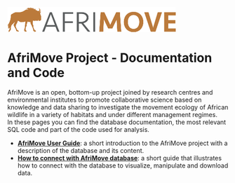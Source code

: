 [![](images/afrimove_logo_small.png)](http://www.afrimove.org) 

# AfriMove Project - Documentation and Code
AfriMove is an open, bottom-up project joined by research centres and environmental institutes to promote collaborative science based on knowledge and data sharing to investigate the movement ecology of African wildlife in a variety of habitats and under different management regimes.  
In these pages you can find the database documentation, the most relevant SQL code and part of the code used for analysis.

* **[AfriMove User Guide](https://feurbano.github.io/afrimove_db/user_guide/db_connection.html)**: a short introduction to the AfriMove project with a description of the database and its content.
* **[How to connect with AfriMove database](https://feurbano.github.io/afrimove_db/db_documentation/db_connection.html)**: a short guide that illustrates how to connect with the database to visualize, manipulate and download data. 

